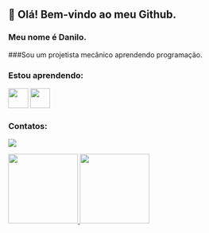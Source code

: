 ## 👋 Olá! Bem-vindo ao meu Github.
### Meu nome é Danilo. 
###Sou um projetista mecânico aprendendo programação.
</a>

<!--
**DanGennariSantos/DanGennariSantos** is a ✨ _special_ ✨ repository because its `README.md` (this file) appears on your GitHub profile.

Here are some ideas to get you started:

- 🔭 I’m currently working on ...
- 🌱 I’m currently learning ...
- 👯 I’m looking to collaborate on ...
- 🤔 I’m looking for help with ...
- 💬 Ask me about ...
- 📫 How to reach me: ...
- 😄 Pronouns: ...
- ⚡ Fun fact: ...
-->

### Estou aprendendo:
<img src="https://cdn.jsdelivr.net/gh/devicons/devicon/icons/c/c-original.svg" width="40" height="40"/> <img src="https://cdn.jsdelivr.net/gh/devicons/devicon/icons/csharp/csharp-original.svg" width="40" height="40"/>
          
### Contatos:
<a href="https://www.linkedin.com/in/danilogennaridossantos" target="_blank"><img src="https://img.shields.io/badge/-LinkedIn-%230077B5?style=for-the-badge&logo=linkedin&logoColor=white" target="_blank"></a>

<div>
<a href="https://github.com/DanGennariSantos">
<img height="140em" src="https://github-readme-stats.vercel.app/api/top-langs/?username=DanGennariSantos&layout=compact&langs_count=7&theme=dracula"/>
<img height="140em" src="https://github-readme-stats.vercel.app/api?username=DanGennariSantos&show_icons=true&theme=dracula&include_all_commits=true&count_private=true"/>
</div>
